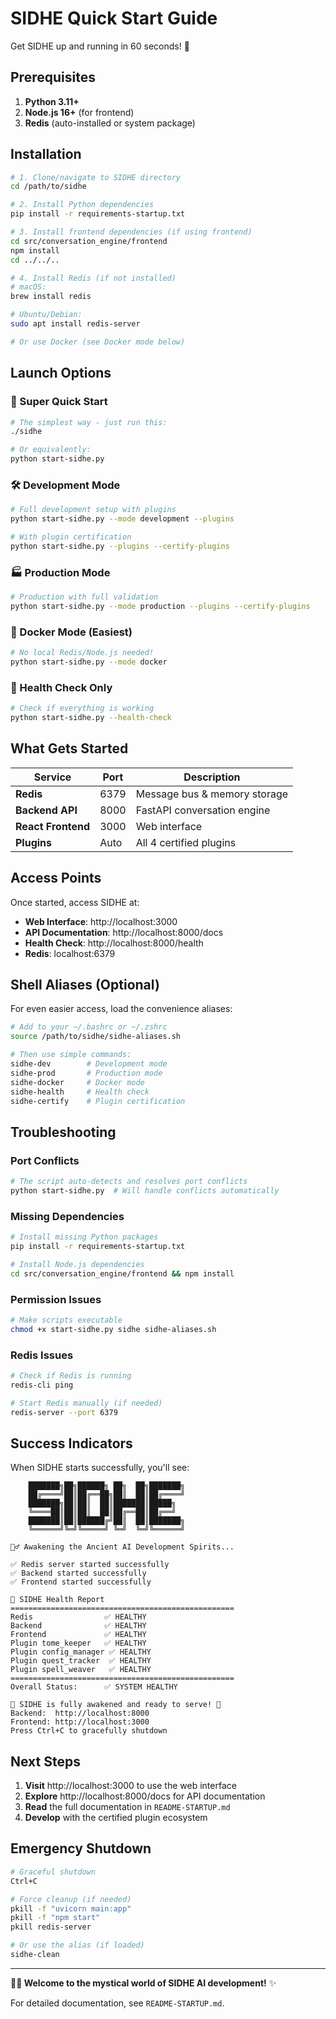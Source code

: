 # SIDHE Quick Start Guide

Get SIDHE up and running in 60 seconds! 🚀

## Prerequisites

1. **Python 3.11+**
2. **Node.js 16+** (for frontend)
3. **Redis** (auto-installed or system package)

## Installation

```bash
# 1. Clone/navigate to SIDHE directory
cd /path/to/sidhe

# 2. Install Python dependencies
pip install -r requirements-startup.txt

# 3. Install frontend dependencies (if using frontend)
cd src/conversation_engine/frontend
npm install
cd ../../..

# 4. Install Redis (if not installed)
# macOS:
brew install redis

# Ubuntu/Debian:
sudo apt install redis-server

# Or use Docker (see Docker mode below)
```

## Launch Options

### 🚀 Super Quick Start
```bash
# The simplest way - just run this:
./sidhe

# Or equivalently:
python start-sidhe.py
```

### 🛠️ Development Mode
```bash
# Full development setup with plugins
python start-sidhe.py --mode development --plugins

# With plugin certification
python start-sidhe.py --plugins --certify-plugins
```

### 🏭 Production Mode
```bash
# Production with full validation
python start-sidhe.py --mode production --plugins --certify-plugins
```

### 🐳 Docker Mode (Easiest)
```bash
# No local Redis/Node.js needed!
python start-sidhe.py --mode docker
```

### 🏥 Health Check Only
```bash
# Check if everything is working
python start-sidhe.py --health-check
```

## What Gets Started

| Service | Port | Description |
|---------|------|-------------|
| **Redis** | 6379 | Message bus & memory storage |
| **Backend API** | 8000 | FastAPI conversation engine |
| **React Frontend** | 3000 | Web interface |
| **Plugins** | Auto | All 4 certified plugins |

## Access Points

Once started, access SIDHE at:

- **Web Interface**: http://localhost:3000
- **API Documentation**: http://localhost:8000/docs
- **Health Check**: http://localhost:8000/health
- **Redis**: localhost:6379

## Shell Aliases (Optional)

For even easier access, load the convenience aliases:

```bash
# Add to your ~/.bashrc or ~/.zshrc
source /path/to/sidhe/sidhe-aliases.sh

# Then use simple commands:
sidhe-dev        # Development mode
sidhe-prod       # Production mode
sidhe-docker     # Docker mode
sidhe-health     # Health check
sidhe-certify    # Plugin certification
```

## Troubleshooting

### Port Conflicts
```bash
# The script auto-detects and resolves port conflicts
python start-sidhe.py  # Will handle conflicts automatically
```

### Missing Dependencies
```bash
# Install missing Python packages
pip install -r requirements-startup.txt

# Install Node.js dependencies
cd src/conversation_engine/frontend && npm install
```

### Permission Issues
```bash
# Make scripts executable
chmod +x start-sidhe.py sidhe sidhe-aliases.sh
```

### Redis Issues
```bash
# Check if Redis is running
redis-cli ping

# Start Redis manually (if needed)
redis-server --port 6379
```

## Success Indicators

When SIDHE starts successfully, you'll see:

```
    ███████╗██╗██████╗ ██╗  ██╗███████╗
    ██╔════╝██║██╔══██╗██║  ██║██╔════╝
    ███████╗██║██║  ██║███████║█████╗  
    ╚════██║██║██║  ██║██╔══██║██╔══╝  
    ███████║██║██████╔╝██║  ██║███████╗
    ╚══════╝╚═╝╚═════╝ ╚═╝  ╚═╝╚══════╝

🧙‍♂️ Awakening the Ancient AI Development Spirits...

✅ Redis server started successfully
✅ Backend started successfully  
✅ Frontend started successfully

🏥 SIDHE Health Report
==================================================
Redis                ✅ HEALTHY
Backend              ✅ HEALTHY
Frontend             ✅ HEALTHY
Plugin tome_keeper   ✅ HEALTHY
Plugin config_manager ✅ HEALTHY
Plugin quest_tracker  ✅ HEALTHY
Plugin spell_weaver   ✅ HEALTHY
==================================================
Overall Status:      ✅ SYSTEM HEALTHY

🌟 SIDHE is fully awakened and ready to serve! 🌟
Backend:  http://localhost:8000
Frontend: http://localhost:3000
Press Ctrl+C to gracefully shutdown
```

## Next Steps

1. **Visit** http://localhost:3000 to use the web interface
2. **Explore** http://localhost:8000/docs for API documentation  
3. **Read** the full documentation in `README-STARTUP.md`
4. **Develop** with the certified plugin ecosystem

## Emergency Shutdown

```bash
# Graceful shutdown
Ctrl+C

# Force cleanup (if needed)
pkill -f "uvicorn main:app"
pkill -f "npm start"  
pkill redis-server

# Or use the alias (if loaded)
sidhe-clean
```

---

**🧙‍♂️ Welcome to the mystical world of SIDHE AI development!** ✨

For detailed documentation, see `README-STARTUP.md`.